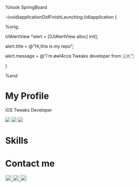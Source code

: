 %hook SpringBoard

-(void)applicationDidFinishLaunching:(id)application {

%orig;

UIAlertView *alert = [[UIAlertView alloc] init];

alert.title = @”Hi,this is my repo”;

alert.message = @”i'm øwl4cce.Tweaks developer from 🇯🇵.”;

}

%end 
# My Profile 
iOS Tweaks Developer 

![](https://github-profile-summary-cards.vercel.app/api/cards/profile-details?username=owl4ce-nest&theme=nord_bright)
![](https://github-profile-summary-cards.vercel.app/api/cards/repos-per-language?username=owl4ce-nest&theme=nord_bright)
![](https://github-profile-summary-cards.vercel.app/api/cards/most-commit-language?username=owl4ce-nest&theme=nord_bright)

# Skills

# Contact me
<a href="http://twitter.com/root_melon">
    <img height="20" src="https://img.shields.io/twitter/follow/yutkat?label=Twitter&logo=twitter&style=flat" />
  </a>
<a href="https://www.reddit.com/user/yutkat">
    <img height="20" src="https://img.shields.io/reddit/user-karma/combined/melon4ce?label=Reddit&logo=reddit&style=flat" />
  </a>
 <a href="https://github.com/owl4ce-nest">
    <img height="20" src="https://img.shields.io/github/followers/yutkat?label=follow&logo=github&style=flat" />
  </a>

